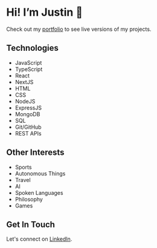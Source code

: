 # Hi! I’m Justin 👋

Check out my [portfolio](https://www.justinthomascreates.com/) to see live versions of my projects.

## Technologies

- JavaScript
- TypeScript
- React
- NextJS
- HTML
- CSS
- NodeJS
- ExpressJS
- MongoDB
- SQL
- Git/GitHub
- REST APIs

## Other Interests

- Sports
- Autonomous Things
- Travel
- AI
- Spoken Languages
- Philosophy
- Games

## Get In Touch

Let's connect on [LinkedIn](https://www.linkedin.com/in/justin-thomas-9b4237b9/).

